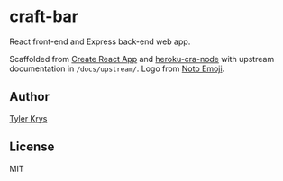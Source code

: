 # craft-bar

React front-end and Express back-end web app.

Scaffolded from [Create React App](https://create-react-app.dev/) and [heroku-cra-node](https://github.com/mars/heroku-cra-node) with upstream documentation in `/docs/upstream/`. Logo from [Noto Emoji](https://github.com/googlefonts/noto-emoji).

## Author

[Tyler Krys](https://www.tylerkrys.ca)

## License

MIT
